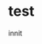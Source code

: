 <html lang="en">
<head>
<meta charset="UTF-8>
<meta name="viewport" content="width=device-width, initial-scale=1.0">
                                                                     <title>AnimationRandom</title>
                                                                     </head>
<body>
                                                                     <h1>test</h1>
                                                                     <p>innit</p>
                                                                     </body>
                                                                     </html>
